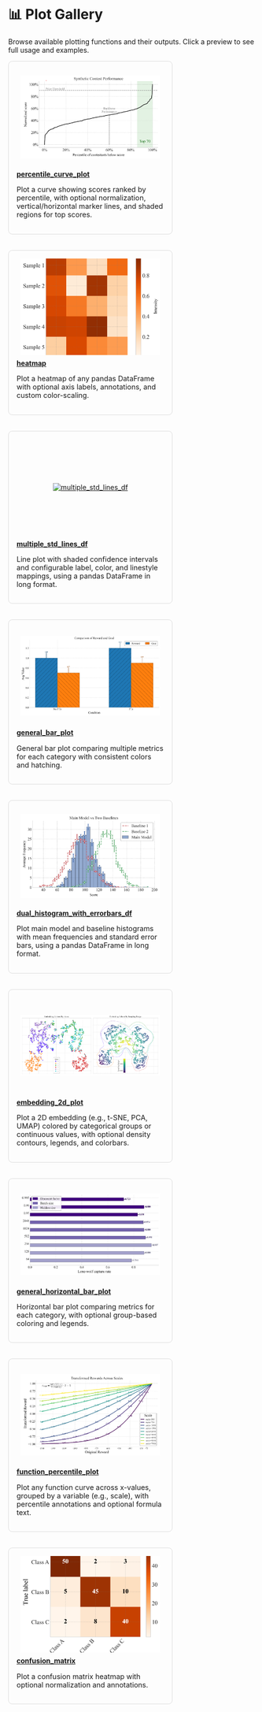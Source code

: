 # 📊 Plot Gallery

Browse available plotting functions and their outputs. Click a preview to see full usage and examples.

<div style="display: flex; flex-wrap: wrap; gap: 2rem; justify-content: flex-start;">
<div style="flex: 1 1 300px; max-width: 300px; border: 1px solid #ddd; padding: 1rem; border-radius: 0.5rem;">
  <div style="height: 180px; display: flex; align-items: center; justify-content: center; overflow: hidden; padding: 0.5rem;">
    <a href="collection/percentile_curve_plot.html">
      <img src="../_static/images/plots/percentile_curve_plot.png" alt="percentile_curve_plot" style="max-height: 100%; max-width: 100%;">
    </a>
  </div>
  <h4 style="margin: 0.5rem 0;"><a href="collection/percentile_curve_plot.html">percentile_curve_plot</a></h4>
  <p style="font-size: 0.9rem;">Plot a curve showing scores ranked by percentile, with optional normalization, vertical/horizontal marker lines, and shaded regions for top scores.</p>
</div>

<div style="flex: 1 1 300px; max-width: 300px; border: 1px solid #ddd; padding: 1rem; border-radius: 0.5rem;">
  <div style="height: 180px; display: flex; align-items: center; justify-content: center; overflow: hidden; padding: 0.5rem;">
    <a href="collection/heatmap.html">
      <img src="../_static/images/plots/heatmap.png" alt="heatmap" style="max-height: 100%; max-width: 100%;">
    </a>
  </div>
  <h4 style="margin: 0.5rem 0;"><a href="collection/heatmap.html">heatmap</a></h4>
  <p style="font-size: 0.9rem;">Plot a heatmap of any pandas DataFrame with optional axis labels, annotations, and custom color-scaling.</p>
</div>

<div style="flex: 1 1 300px; max-width: 300px; border: 1px solid #ddd; padding: 1rem; border-radius: 0.5rem;">
  <div style="height: 180px; display: flex; align-items: center; justify-content: center; overflow: hidden; padding: 0.5rem;">
    <a href="collection/multiple_std_lines_df.html">
      <img src="../_static/images/plots/" alt="multiple_std_lines_df" style="max-height: 100%; max-width: 100%;">
    </a>
  </div>
  <h4 style="margin: 0.5rem 0;"><a href="collection/multiple_std_lines_df.html">multiple_std_lines_df</a></h4>
  <p style="font-size: 0.9rem;">Line plot with shaded confidence intervals and configurable label, color, and linestyle mappings, using a pandas DataFrame in long format.</p>
</div>

<div style="flex: 1 1 300px; max-width: 300px; border: 1px solid #ddd; padding: 1rem; border-radius: 0.5rem;">
  <div style="height: 180px; display: flex; align-items: center; justify-content: center; overflow: hidden; padding: 0.5rem;">
    <a href="collection/general_bar_plot.html">
      <img src="../_static/images/plots/general_bar_plot.png" alt="general_bar_plot" style="max-height: 100%; max-width: 100%;">
    </a>
  </div>
  <h4 style="margin: 0.5rem 0;"><a href="collection/general_bar_plot.html">general_bar_plot</a></h4>
  <p style="font-size: 0.9rem;">General bar plot comparing multiple metrics for each category with consistent colors and hatching.</p>
</div>

<div style="flex: 1 1 300px; max-width: 300px; border: 1px solid #ddd; padding: 1rem; border-radius: 0.5rem;">
  <div style="height: 180px; display: flex; align-items: center; justify-content: center; overflow: hidden; padding: 0.5rem;">
    <a href="collection/dual_histogram_with_errorbars_df.html">
      <img src="../_static/images/plots/dual_histogram_with_errorbars.png" alt="dual_histogram_with_errorbars_df" style="max-height: 100%; max-width: 100%;">
    </a>
  </div>
  <h4 style="margin: 0.5rem 0;"><a href="collection/dual_histogram_with_errorbars_df.html">dual_histogram_with_errorbars_df</a></h4>
  <p style="font-size: 0.9rem;">Plot main model and baseline histograms with mean frequencies and standard error bars, using a pandas DataFrame in long format.</p>
</div>

<div style="flex: 1 1 300px; max-width: 300px; border: 1px solid #ddd; padding: 1rem; border-radius: 0.5rem;">
  <div style="height: 180px; display: flex; align-items: center; justify-content: center; overflow: hidden; padding: 0.5rem;">
    <a href="collection/embedding_2d_plot.html">
      <img src="../_static/images/plots/embedding_2d_plot.png" alt="embedding_2d_plot" style="max-height: 100%; max-width: 100%;">
    </a>
  </div>
  <h4 style="margin: 0.5rem 0;"><a href="collection/embedding_2d_plot.html">embedding_2d_plot</a></h4>
  <p style="font-size: 0.9rem;">Plot a 2D embedding (e.g., t-SNE, PCA, UMAP) colored by categorical groups or continuous values, with optional density contours, legends, and colorbars.</p>
</div>

<div style="flex: 1 1 300px; max-width: 300px; border: 1px solid #ddd; padding: 1rem; border-radius: 0.5rem;">
  <div style="height: 180px; display: flex; align-items: center; justify-content: center; overflow: hidden; padding: 0.5rem;">
    <a href="collection/general_horizontal_bar_plot.html">
      <img src="../_static/images/plots/general_barh_plot.png" alt="general_horizontal_bar_plot" style="max-height: 100%; max-width: 100%;">
    </a>
  </div>
  <h4 style="margin: 0.5rem 0;"><a href="collection/general_horizontal_bar_plot.html">general_horizontal_bar_plot</a></h4>
  <p style="font-size: 0.9rem;">Horizontal bar plot comparing metrics for each category, with optional group-based coloring and legends.</p>
</div>

<div style="flex: 1 1 300px; max-width: 300px; border: 1px solid #ddd; padding: 1rem; border-radius: 0.5rem;">
  <div style="height: 180px; display: flex; align-items: center; justify-content: center; overflow: hidden; padding: 0.5rem;">
    <a href="collection/function_percentile_plot.html">
      <img src="../_static/images/plots/function_percentile_plot.png" alt="function_percentile_plot" style="max-height: 100%; max-width: 100%;">
    </a>
  </div>
  <h4 style="margin: 0.5rem 0;"><a href="collection/function_percentile_plot.html">function_percentile_plot</a></h4>
  <p style="font-size: 0.9rem;">Plot any function curve across x-values, grouped by a variable (e.g., scale), with percentile annotations and optional formula text.</p>
</div>

<div style="flex: 1 1 300px; max-width: 300px; border: 1px solid #ddd; padding: 1rem; border-radius: 0.5rem;">
  <div style="height: 180px; display: flex; align-items: center; justify-content: center; overflow: hidden; padding: 0.5rem;">
    <a href="collection/confusion_matrix.html">
      <img src="../_static/images/plots/confusion_matrix.png" alt="confusion_matrix" style="max-height: 100%; max-width: 100%;">
    </a>
  </div>
  <h4 style="margin: 0.5rem 0;"><a href="collection/confusion_matrix.html">confusion_matrix</a></h4>
  <p style="font-size: 0.9rem;">Plot a confusion matrix heatmap with optional normalization and annotations.</p>
</div>

</div>
